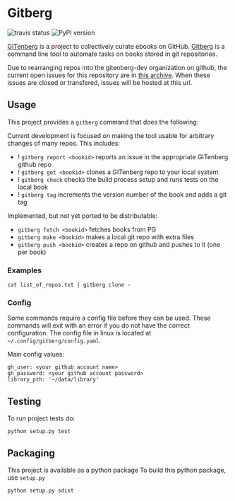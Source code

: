 # Gitberg
![travis status](https://img.shields.io/travis/gitenberg-dev/gitberg.svg)
![PyPI version](https://img.shields.io/pypi/v/gitberg.svg)

[GITenberg](gitenberg.org) is a project to collectively curate ebooks on GitHub.
[Gitberg](https://github.com/gitenberg-dev/gitberg) is a command line tool to automate tasks on books stored in git repositories.


Due to rearranging repos into the gitenberg-dev organization on github,
the current open issues for this repository are in 
[this archive](https://github.com/gitberg-temp/gitberg-archive/issues).
When these issues are closed or transfered,
issues will be hosted at this url.


## Usage

This project provides a `gitberg` command that does the following:

Current development is focused on making the tool usable for arbitrary changes of many repos.
This includes:

+ ! `gitberg report <bookid>` reports an issue in the appropriate GITenberg github repo
+ ! `gitberg get <bookid>` clones a GITenberg repo to your local system
+ ! `gitberg check` checks the build process setup and runs tests on the local book
+ ! `gitberg tag` increments the version number of the book and adds a git tag


Implemented, but not yet ported to be distributable:

+ `gitberg fetch <bookid>` fetches books from PG
+ `gitberg make <bookid>` makes a local git repo with extra files
+ `gitberg push <bookid>` creates a repo on github and pushes to it (one per book)


### Examples

```
cat list_of_repos.txt | gitberg clone -

```

### Config

Some commands require a config file before they can be used.
These commands will exit with an error if you do not have the correct configuration.
The config file in linux is located at `~/.config/gitberg/config.yaml`.

Main config values:

    gh_user: <your github account name>
    gh_password: <your github account password>
    library_pth: '~/data/library'

## Testing

To run project tests do:

    python setup.py test


## Packaging

This project is available as a python package
To build this python package, use `setup.py`

    python setup.py sdist

